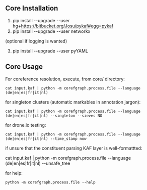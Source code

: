 Core Installation
-----------------

1. pip install --upgrade --user hg+https://bitbucket.org/Josu/pykaf#egg=pykaf
2. pip install --upgrade --user networkx 

(optional if logging is wanted)

3. pip install --upgrade --user pyYAML 

Core Usage 
----------

For coreference resolution, execute, from core/ directory: 

    cat input.kaf | python -m corefgraph.process.file --language (de|en|es|fr|it|nl) 

for singleton clusters (automatic markables in annotation jargon): 

    cat input.kaf | python -m corefgraph.process.file --language (de|en|es|fr|it|nl) --singleton --sieves NO

for drone.io testing: 

    cat input.kaf | python -m corefgraph.process.file --language (de|en|es|fr|it|nl) --time_stamp now 

if unsure that the constituent parsing KAF layer is well-formattted: 

   cat input.kaf | python -m corefgraph.process.file --language (de|en|es|fr|it|nl) --unsafe_tree

for help: 

    python -m corefgraph.process.file --help




